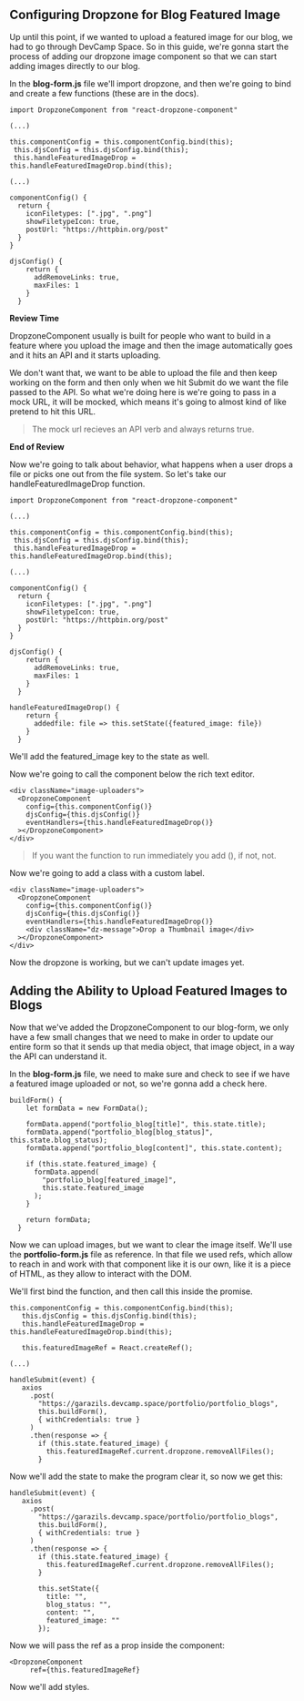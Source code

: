 ## Configuring Dropzone for Blog Featured Image

Up until this point, if we wanted to upload a featured image for our blog, we had to go through DevCamp Space. So in this guide, we're gonna start the process of adding our dropzone image component so that we can start adding images directly to our blog.

In the **blog-form.js** file we'll import dropzone, and then we're going to bind and create a few functions (these are in the docs).

```
import DropzoneComponent from "react-dropzone-component"

(...)

this.componentConfig = this.componentConfig.bind(this);
 this.djsConfig = this.djsConfig.bind(this);
 this.handleFeaturedImageDrop = this.handleFeaturedImageDrop.bind(this);

(...)

componentConfig() {
  return {
    iconFiletypes: [".jpg", ".png"]
    showFiletypeIcon: true,
    postUrl: "https://httpbin.org/post"
  }
}

djsConfig() {
    return {
      addRemoveLinks: true,
      maxFiles: 1
    }
  }
```

**Review Time**

DropzoneComponent usually is built for people who want to build in a feature where you upload the image and then the image automatically goes and it hits an API and it starts uploading.

We don't want that, we want to be able to upload the file and then keep working on the form and then only when we hit Submit do we want the file passed to the API. So what we're doing here is we're going to pass in a mock URL, it will be mocked, which means it's going to almost kind of like pretend to hit this URL.

> The mock url recieves an API verb and always returns true.

**End of Review**

Now we're going to talk about behavior, what happens when a user drops a file or picks one out from the file system. So let's take our handleFeaturedImageDrop function.

```
import DropzoneComponent from "react-dropzone-component"

(...)

this.componentConfig = this.componentConfig.bind(this);
 this.djsConfig = this.djsConfig.bind(this);
 this.handleFeaturedImageDrop = this.handleFeaturedImageDrop.bind(this);

(...)

componentConfig() {
  return {
    iconFiletypes: [".jpg", ".png"]
    showFiletypeIcon: true,
    postUrl: "https://httpbin.org/post"
  }
}

djsConfig() {
    return {
      addRemoveLinks: true,
      maxFiles: 1
    }
  }

handleFeaturedImageDrop() {
    return {
      addedfile: file => this.setState({featured_image: file})
    }
  }

```

We'll add the featured_image key to the state as well.

Now we're going to call the component below the rich text editor.

```
<div className="image-uploaders">
  <DropzoneComponent
    config={this.componentConfig()}
    djsConfig={this.djsConfig()}
    eventHandlers={this.handleFeaturedImageDrop()}
  ></DropzoneComponent>
</div>
```

> If you want the function to run immediately you add (), if not, not.

Now we're going to add a class with a custom label.

```
<div className="image-uploaders">
  <DropzoneComponent
    config={this.componentConfig()}
    djsConfig={this.djsConfig()}
    eventHandlers={this.handleFeaturedImageDrop()}
    <div className="dz-message">Drop a Thumbnail image</div>
  ></DropzoneComponent>
</div>
```

Now the dropzone is working, but we can't update images yet.

## Adding the Ability to Upload Featured Images to Blogs

Now that we've added the DropzoneComponent to our blog-form, we only have a few small changes that we need to make in order to update our entire form so that it sends up that media object, that image object, in a way the API can understand it.

In the **blog-form.js** file, we need to make sure and check to see if we have a featured image uploaded or not, so we're gonna add a check here.

```
buildForm() {
    let formData = new FormData();

    formData.append("portfolio_blog[title]", this.state.title);
    formData.append("portfolio_blog[blog_status]", this.state.blog_status);
    formData.append("portfolio_blog[content]", this.state.content);

    if (this.state.featured_image) {
      formData.append(
        "portfolio_blog[featured_image]", 
        this.state.featured_image
      );
    }

    return formData;
  }
```

Now we can upload images, but we want to clear the image itself. We'll use the **portfolio-form.js** file as reference. In that file we used refs, which allow to reach in and work with that component like it is our own, like it is a piece of HTML, as they allow to interact with the DOM.
 
 We'll first bind the function, and then call this inside the promise.

 ```
this.componentConfig = this.componentConfig.bind(this);
    this.djsConfig = this.djsConfig.bind(this);
    this.handleFeaturedImageDrop = this.handleFeaturedImageDrop.bind(this);

    this.featuredImageRef = React.createRef();

(...)

handleSubmit(event) {
    axios
      .post(
        "https://garazils.devcamp.space/portfolio/portfolio_blogs",
        this.buildForm(),
        { withCredentials: true }
      )
      .then(response => {
        if (this.state.featured_image) {
          this.featuredImageRef.current.dropzone.removeAllFiles();
        }

 ```

 Now we'll add the state to make the program clear it, so now we get this:

 ```
 handleSubmit(event) {
    axios
      .post(
        "https://garazils.devcamp.space/portfolio/portfolio_blogs",
        this.buildForm(),
        { withCredentials: true }
      )
      .then(response => {
        if (this.state.featured_image) {
          this.featuredImageRef.current.dropzone.removeAllFiles();
        }

        this.setState({
          title: "",
          blog_status: "",
          content: "",
          featured_image: ""
        });
```

Now we will pass the ref as a prop inside the component:

```
<DropzoneComponent
     ref={this.featuredImageRef}
```

Now we'll add styles.